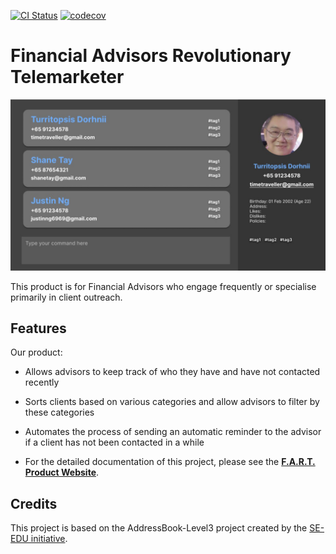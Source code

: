 [![CI Status](https://github.com/se-edu/addressbook-level3/workflows/Java%20CI/badge.svg)](https://github.com/AY2425S1-CS2103T-F14b-4/tp/actions)
[![codecov](https://codecov.io/gh/AY2425S1-CS2103T-F14b-4/tp/graph/badge.svg?token=33G8N0D437)](https://codecov.io/gh/AY2425S1-CS2103T-F14b-4/tp)

# Financial Advisors Revolutionary Telemarketer

![Ui](docs/images/Ui.png)

This product is for Financial Advisors who engage frequently or specialise primarily in client outreach.

## Features
Our product:
* Allows advisors to keep track of who they have and have not contacted recently
* Sorts clients based on various categories and allow advisors to filter by these categories
* Automates the process of sending an automatic reminder to the advisor if a client has not been contacted in a while

* For the detailed documentation of this project, please see the **[F.A.R.T. Product Website](https://ay2425s1-cs2103t-f14b-4.github.io/tp/)**.

## Credits
This project is based on the AddressBook-Level3 project created by the [SE-EDU initiative](https://se-education.org).
